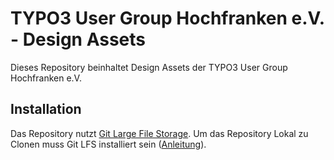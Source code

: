 # TYPO3 User Group Hochfranken e.V. - Design Assets

Dieses Repository beinhaltet Design Assets der TYPO3 User Group Hochfranken e.V.

## Installation

Das Repository nutzt [Git Large File Storage](https://git-lfs.github.com/). Um das Repository Lokal zu Clonen muss
Git LFS installiert sein ([Anleitung](https://help.github.com/articles/installing-git-large-file-storage/)).